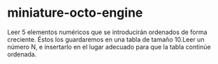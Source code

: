 # miniature-octo-engine
Leer 5 elementos numéricos que se introducirán ordenados de forma creciente. Éstos los guardaremos en una tabla de tamaño 10.Leer un número N, e insertarlo en el lugar adecuado para que la tabla continúe ordenada.

